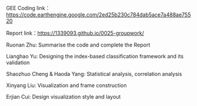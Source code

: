 GEE Coding link：https://code.earthengine.google.com/2ed25b230c784dab5ace7a488ae75520

Report link：https://1339093.github.io/0025-groupwork/

Ruonan Zhu: Summarise the code and complete the Report

Lianghao Yu: Designing the index-based classification framework and its validation

Shaozhuo Cheng & Haoda Yang: Statistical analysis, correlation analysis

Xinyang Liu: Visualization and frame construction

Erjian Cui: Design visualization style and layout


